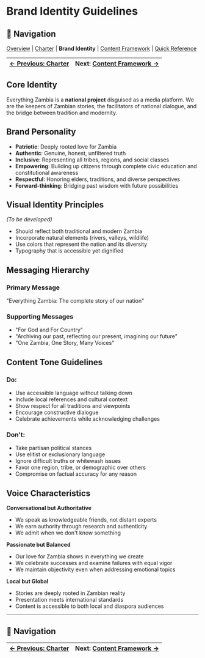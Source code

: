 # Brand Identity Guidelines

## 🧭 Navigation
[Overview](../../README.md) | [Charter](../PROJECT_CHARTER.md) | **Brand Identity** | [Content Framework](./content-framework.md) | [Quick Reference](./quick-reference.md)

| [← Previous: Charter](../CHARTER.md) | **Next:** [Content Framework →](./content-framework.md) |
|---|---|

## Core Identity
Everything Zambia is a **national project** disguised as a media platform. We are the keepers of Zambian stories, the facilitators of national dialogue, and the bridge between tradition and modernity.

## Brand Personality
- **Patriotic**: Deeply rooted love for Zambia
- **Authentic**: Genuine, honest, unfiltered truth
- **Inclusive**: Representing all tribes, regions, and social classes
- **Empowering**: Building up citizens through complete civic education and constitutional awareness
- **Respectful**: Honoring elders, traditions, and diverse perspectives
- **Forward-thinking**: Bridging past wisdom with future possibilities

## Visual Identity Principles
*(To be developed)*
- Should reflect both traditional and modern Zambia
- Incorporate natural elements (rivers, valleys, wildlife)
- Use colors that represent the nation and its diversity
- Typography that is accessible yet dignified

## Messaging Hierarchy

### Primary Message
"Everything Zambia: The complete story of our nation"

### Supporting Messages
- "For God and For Country"
- "Archiving our past, reflecting our present, imagining our future"
- "One Zambia, One Story, Many Voices"

## Content Tone Guidelines

### Do:
- Use accessible language without talking down
- Include local references and cultural context
- Show respect for all traditions and viewpoints
- Encourage constructive dialogue
- Celebrate achievements while acknowledging challenges

### Don't:
- Take partisan political stances
- Use elitist or exclusionary language
- Ignore difficult truths or whitewash issues
- Favor one region, tribe, or demographic over others
- Compromise on factual accuracy for any reason

## Voice Characteristics

**Conversational but Authoritative**
- We speak as knowledgeable friends, not distant experts
- We earn authority through research and authenticity
- We admit when we don't know something

**Passionate but Balanced**
- Our love for Zambia shows in everything we create
- We celebrate successes and examine failures with equal vigor
- We maintain objectivity even when addressing emotional topics

**Local but Global**
- Stories are deeply rooted in Zambian reality
- Presentation meets international standards
- Content is accessible to both local and diaspora audiences

---

## 🧭 Navigation
| [← Previous: Charter](../PROJECT_CHARTER.md) | **Next:** [Content Framework →](./content-framework.md) |
|---|---|
